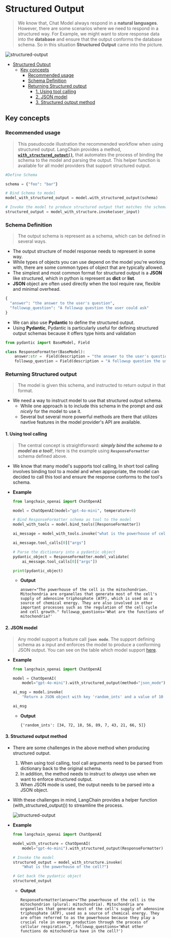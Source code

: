 # Structured Output

> We know that, Chat Model always respond in a **natural languages**. However, there are some scenarios where we need to respond in a structured way. For Example, we might want to store response data into the **database**  and ensure that the output conforms the database schema. So in this situation **Structured Output** came into the picture.

![structured-output](https://python.langchain.com/assets/images/structured_output-2c42953cee807dedd6e96f3e1db17f69.png)

- [Structured Output](#structured-output)
  - [Key concepts](#key-concepts)
    - [Recommended usage](#recommended-usage)
    - [Schema Definition](#schema-definition)
    - [Returning Structured output](#returning-structured-output)
      - [1. Using tool calling](#1-using-tool-calling)
      - [2. JSON model](#2-json-model)
      - [3. Structured output method](#3-structured-output-method)

## Key concepts

### Recommended usage

> This pseudocode illustration the recommended workflow when using structured output.  LangChain provides a method, [**`with_structured_output()`**](./structured_output.ipynb), that automates the process of binding the schema to the model and parsing the output. This helper function is available for all model providers that support structured output.

```py
#Define Schema

schema = {"foo": "bar"}

# Bind Schema to model
model_with_structured_output = model.with_structured_output(schema)

# Invoke the model to produce structured output that matches the schema
structured_output = model_with_structure.invoke(user_input)
```

### Schema Definition

> The output schema is represent as a schema, which can be defined in several ways.

- The output structure of model response needs to represent in some way.
- While types of objects you can use depend on the model you're working with, there are some common types of object that are typically allowed.
- The simplest and most common format for structured output is a **JSON** like structured, which in python is represent as **dict** or **list**.
- **JSON** object are often used directly when the tool require raw, flexible and minimal overhead.

```py
{
  "answer": "the answer to the user's question",
  "followup_question": "A followup question the user could ask"
}
```

- We can also use **Pydantic** to define the structured output.
- Using **Pydantic**, Pydantic is particularly useful for defining structured output schemas because it offers type hints and validation

```py
from pydantic import BaseModel, Field

class ResponseFormatter(BaseModel):
    answer:str =  Field(description = "the answer to the user's question")
    followup_question = Field(description = "A followup question the user could ask")
```

### Returning Structured output

> The model is given this schema, and instructed to return output in that format.

- We need a way to instruct model to use that structured output schema.
  - While one approach is to include this schema in the prompt and *ask nicely* for the model to use it.
  - Several but several more powerful methods are there that utilizes navtive features in the model provider's API are available.

#### 1. Using tool calling

> The central concept is straightforward: ***simply bind the schema to a model as a tool!***, Here is the example using **`ResponseFormatter`** schema defined above.

- We know that many model's supports tool calling, In short tool calling involves binding tool to a model and when appropriate, the model can decided to call this tool and ensure the response conforms to the tool's schema.

- **Example**

    ```py
    from langchain_openai import ChatOpenAI

    model = ChatOpenAI(model="gpt-4o-mini", temperature=0)
    
    # Bind ResponseFormatter schema as tool to the model
    model_with_tools = model.bind_tools([ResponseFormatter])
    
    ai_message = model_with_tools.invoke("what is the powerhouse of cell")

    ai_message.tool_calls[0]["args"]

    # Parse the dictionary into a pydantic object
    pydantic_object = ResponseFormatter.model_validate(
        ai_message.tool_calls[0]["args"])
    
    print(pydantic_object)
    ```

  - **Output**

    ```shell
    answer="The powerhouse of the cell is the mitochondrion. Mitochondria are organelles that generate most of the cell's supply of adenosine triphosphate (ATP), which is used as a source of chemical energy. They are also involved in other important processes such as the regulation of the cell cycle and cell growth." followup_questions='What are the functions of mitochondria?'
    ```

#### 2. JSON model

> Any model support a feature call **`json mode`**. The support defining schema as a input and enforces the model to produce a conforming JSON output. You can see on the table which model support [here](https://python.langchain.com/docs/integrations/chat/).

- **Example**

    ```py
    from langchain_openai import ChatOpenAI

    model = ChatOpenAI(
        model="gpt-4o-mini").with_structured_output(method="json_mode")
    
    ai_msg = model.invoke(
        "Return a JSON object with key 'random_ints' and a value of 10 random ints in [0-99]")
    
    ai_msg
    ```

  - **Output**

    ```shell
    {'random_ints': [34, 72, 18, 56, 89, 7, 43, 21, 66, 5]}
    ```

#### 3. Structured output method

- There are some challenges in the above method when producing structured output.
    1. When using tool calling, tool call arguments need to be parsed from dictionary back to the original schema.
    2. In addition, the method needs to instruct to *always* use when we want to enforce structured  output.
    3. When JSON mode is used, the output needs to be parsed into a JSON object.

- With these challenges in mind, LangChain provides a helper function (with_structured_output()) to streamline the process.

    ![structured-output](https://python.langchain.com/assets/images/with_structured_output-4fd0fdc94f644554d52c6a8dee96ea21.png)

- **Example**

    ```py
    from langchain_openai import ChatOpenAI

    model_with_structure = ChatOpenAI(
        model="gpt-4o-mini").with_structured_output(ResponseFormatter)
    
    # Invoke the model
    structured_output = model_with_structure.invoke(
        "What is the powerhouse of the cell?")
    
    # Get back the pydantic object
    structured_output
    ```

  - **Output**

    ```shell
    ResponseFormatter(answer="The powerhouse of the cell is the mitochondrion (plural: mitochondria). Mitochondria are organelles that generate most of the cell's supply of adenosine triphosphate (ATP), used as a source of chemical energy. They are often referred to as the powerhouse because they play a crucial role in energy production through the process of cellular respiration.", followup_questions='What other functions do mitochondria have in the cell?')
    ```
